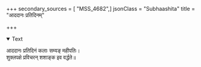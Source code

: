 +++
secondary_sources = [ "MSS_4682",]
jsonClass = "Subhaashita"
title = "आददानः प्रतिदिनम्"

+++

<details open><summary>Text</summary>

आददानः प्रतिदिनं कलाः सम्यङ् महीपतिः।  
शुक्लपक्षे प्रविचरन् शशाङ्क इव वर्द्धते॥
</details>

